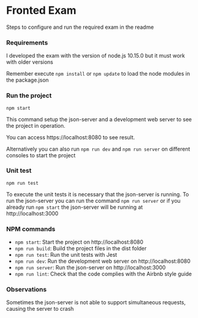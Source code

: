 # Fronted Exam

Steps to configure and run the required exam in the readme

### Requirements

I developed the exam with the version of node.js 10.15.0 but it must work with older versions

Remember execute `npm install` or `npm update` to load the node modules in the package.json

### Run the project

`npm start`

This command setup the json-server and a development web server to see the project in operation. 

You can access https://localhost:8080 to see result.

Alternatively you can also run `npm run dev` and `npm run server` on different consoles to start the project

### Unit test 

`npm run test`

To execute the unit tests it is necessary that the json-server is running. To run the json-server you can run the command `npm run server` or if you already run `npm start` the json-server will be running at http://localhost:3000

### NPM commands

* `npm start`: Start the project on http://localhost:8080
* `npm run build`: Build the project files in the dist folder
* `npm run test`: Run the unit tests with Jest
* `npm run dev`: Run the development web server on http://localhost:8080
* `npm run server`: Run the json-server on http://localhost:3000
* `npm run lint`: Check that the code complies with the Airbnb style guide

### Observations

Sometimes the json-server is not able to support simultaneous requests, causing the server to crash